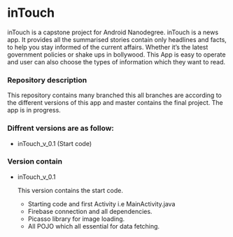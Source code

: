 # inTouch

inTouch is a capstone project for Android Nanodegree. inTouch is a news app. It provides all the summarised stories contain only headlines and facts, to help you stay informed of the current affairs. Whether it’s the latest government policies or shake ups in bollywood. This App is easy to operate and user can also choose the types of information which they want to read.

### Repository description 

This repository contains many branched this all branches are according to the different versions of this app and master contains the final project.
The app is in progress. 

### Diffrent versions are as follow:
  * inTouch_v_0.1 (Start code)

### Version contain
  * inTouch_v_0.1 
  
    This version contains the start code. 
    * Starting code and first Activity i.e MainActivity.java
    * Firebase connection and all dependencies.
    * Picasso library for image loading.
    * All POJO which all essential for data fetching.
    
